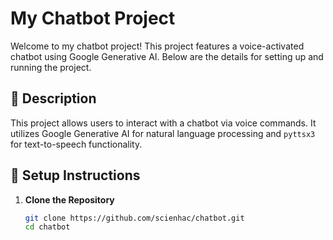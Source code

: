# My Chatbot Project

Welcome to my chatbot project! This project features a voice-activated chatbot using Google Generative AI. Below are the details for setting up and running the project.

## 📜 **Description**

This project allows users to interact with a chatbot via voice commands. It utilizes Google Generative AI for natural language processing and `pyttsx3` for text-to-speech functionality.

## 🔧 **Setup Instructions**

1. **Clone the Repository**

   ```bash
   git clone https://github.com/scienhac/chatbot.git
   cd chatbot
   ```
